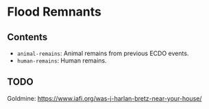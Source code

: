 # Flood Remnants

## Contents

- `animal-remains`: Animal remains from previous ECDO events.
- `human-remains`: Human remains.

## TODO

Goldmine: https://www.iafi.org/was-j-harlan-bretz-near-your-house/